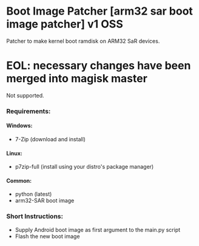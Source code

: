 # Boot Image Patcher [arm32 sar boot image patcher] v1 OSS
  Patcher to make kernel boot ramdisk on ARM32 SaR devices.

# EOL: necessary changes have been merged into magisk master
  Not supported.

### Requirements:
#### Windows:
- 7-Zip (download and install)
#### Linux:
- p7zip-full (install using your distro's package manager)
#### Common:
- python (latest)
- arm32-SAR boot image
### Short Instructions:
- Supply Android boot image as first argument to the main.py script
- Flash the new boot image
